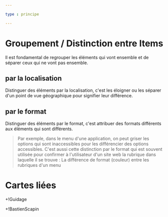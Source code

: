 ```yaml
---

type : principe

---
```


# Groupement / Distinction entre Items

 Il est fondamental de regrouper les éléments qui vont ensemble et de séparer ceux qui ne vont pas ensemble.

## par la localisation

 Distinguer des éléments par la localisation, c'est les éloigner ou les séparer d'un point de vue géographique pour signifier leur différence.

## par le format

Distinguer des éléments par le format, c'est attribuer des formats différents aux éléments qui sont différents.
> Par exemple, dans le menu d'une application, on peut griser les options qui sont inaccessibles pour les différencier des options accessibles.
> C'est aussi cette distinction par le format qui est souvent utilisée pour confirmer à l'utilisateur d'un site web la rubrique dans laquelle il se trouve : La différence de format (couleur) entre les rubriques d'un menu

# Cartes liées

+!Guidage

+!BastienScapin
